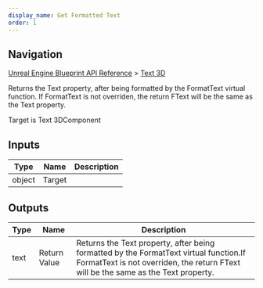 ```yaml
---
display_name: Get Formatted Text
order: 1
---
```

## Navigation

[Unreal Engine Blueprint API Reference](https://dev.epicgames.com/documentation/en-us/unreal-engine/BlueprintAPI) > [Text 3D](https://dev.epicgames.com/documentation/en-us/unreal-engine/BlueprintAPI/Text3D)

Returns the Text property, after being formatted by the FormatText virtual function.
If FormatText is not overriden, the return FText will be the same as the Text property.

Target is Text 3DComponent

## Inputs

| Type | Name | Description |
| --- | --- | --- |
| object | Target |  |

## Outputs

| Type | Name | Description |
| --- | --- | --- |
| text | Return Value | Returns the Text property, after being formatted by the FormatText virtual function.If FormatText is not overriden, the return FText will be the same as the Text property. |
